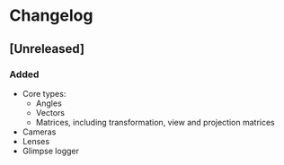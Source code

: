 # Changelog

## [Unreleased]
### Added
- Core types:
  - Angles
  - Vectors
  - Matrices, including transformation, view and projection matrices
- Cameras
- Lenses
- Glimpse logger
